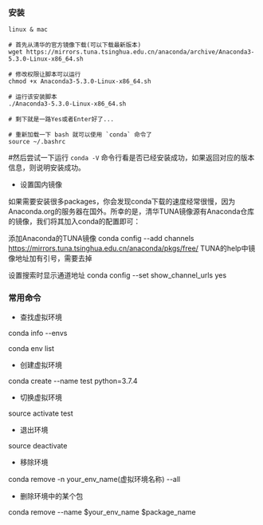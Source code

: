 ### 安装
`linux & mac`
```
# 首先从清华的官方镜像下载(可以下载最新版本)
wget https://mirrors.tuna.tsinghua.edu.cn/anaconda/archive/Anaconda3-5.3.0-Linux-x86_64.sh

# 修改权限让脚本可以运行
chmod +x Anaconda3-5.3.0-Linux-x86_64.sh

# 运行该安装脚本
./Anaconda3-5.3.0-Linux-x86_64.sh

# 剩下就是一路Yes或者Enter好了...

# 重新加载一下 bash 就可以使用 `conda` 命令了
source ~/.bashrc
```
#然后尝试一下运行 `conda -V` 命令行看是否已经安装成功，如果返回对应的版本信息，则说明安装成功。


* 设置国内镜像


如果需要安装很多packages，你会发现conda下载的速度经常很慢，因为Anaconda.org的服务器在国外。所幸的是，清华TUNA镜像源有Anaconda仓库的镜像，我们将其加入conda的配置即可：

添加Anaconda的TUNA镜像
conda config --add channels https://mirrors.tuna.tsinghua.edu.cn/anaconda/pkgs/free/
TUNA的help中镜像地址加有引号，需要去掉
 
设置搜索时显示通道地址
conda config --set show_channel_urls yes


### 常用命令

* 查找虚拟环境

conda info --envs

conda env list

* 创建虚拟环境

conda create --name test python=3.7.4

* 切换虚拟环境

source activate test


* 退出环境

source deactivate

* 移除环境

conda remove -n your_env_name(虚拟环境名称) --all

* 删除环境中的某个包

conda remove --name $your_env_name  $package_name